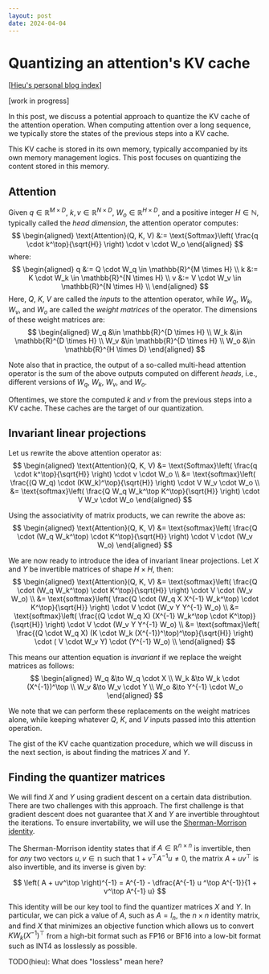 ```yaml
---
layout: post
date: 2024-04-04
---
```


Quantizing an attention's KV cache
==================================

[[Hieu's personal blog index](./index)]

[work in progress]

In this post, we discuss a potential approach to quantize the KV cache of the
attention operation. When computing attention over a long sequence, we
typically store the states of the previous steps into a KV cache.

This KV cache is stored in its own memory, typically accompanied by its own
memory management logics. This post focuses on quantizing the content stored in
this memory.

## Attention
Given $q \in \mathbb{R}^{M \times D}$, $k, v \in \mathbb{R}^{N \times D}$, $W_o
\in \mathbb{R}^{H \times D}$, and a positive integer $H \in \mathbb{N}$,
typically called the *head dimension*, the attention operator computes:
$$
\begin{aligned}
\text{Attention}(Q, K, V)
  &:= \text{Softmax}\left(
      \frac{q \cdot k^\top}{\sqrt{H}}
    \right)
    \cdot v \cdot W_o
\end{aligned}
$$
where:
$$
\begin{aligned}
q &:= Q \cdot W_q \in \mathbb{R}^{M \times H} \\
k &:= K \cdot W_k \in \mathbb{R}^{N \times H} \\
v &:= V \cdot W_v \in \mathbb{R}^{N \times H} \\
\end{aligned}
$$
Here, $Q$, $K$, $V$ are called the *inputs* to the attention operator, while $W_q$,
$W_k$, $W_v$, and $W_o$ are called the *weight matrices* of the operator. The dimensions
of these weight matrices are:
$$
\begin{aligned}
W_q &\in \mathbb{R}^{D \times H} \\
W_k &\in \mathbb{R}^{D \times H} \\
W_v &\in \mathbb{R}^{D \times H} \\
W_o &\in \mathbb{R}^{H \times D}
\end{aligned}
$$

Note also that in practice, the output of a so-called multi-head attention
operator is the sum of the above outputs computed on different *heads*, i.e.,
different versions of $W_q$, $W_k$, $W_v$, and $W_o$.

Oftentimes, we store the computed $k$ and $v$ from the previous steps into a KV
cache. These caches are the target of our quantization.

## Invariant linear projections
Let us rewrite the above attention operator as:
$$
\begin{aligned}
\text{Attention}(Q, K, V)
  &= \text{Softmax}\left(
       \frac{q \cdot k^\top}{\sqrt{H}}
     \right)
     \cdot v \cdot W_o \\
  &= \text{softmax}\left(
       \frac{(Q W_q) \cdot (KW_k)^\top}{\sqrt{H}}
     \right)
     \cdot V W_v \cdot W_o \\
  &= \text{softmax}\left(
       \frac{Q W_q W_k^\top K^\top}{\sqrt{H}}
     \right)
     \cdot V W_v \cdot W_o
\end{aligned}
$$

Using the associativity of matrix products, we can rewrite the above as:
$$
\begin{aligned}
\text{Attention}(Q, K, V)
  &= \text{softmax}\left(
       \frac{Q \cdot (W_q W_k^\top) \cdot K^\top}{\sqrt{H}}
     \right)
     \cdot V \cdot (W_v W_o)
\end{aligned}
$$

We are now ready to introduce the idea of invariant linear projections.
Let $X$ and $Y$ be invertible matrices of shape $H \times H$, then:
$$
\begin{aligned}
\text{Attention}(Q, K, V)
  &= \text{softmax}\left(
       \frac{Q \cdot (W_q W_k^\top) \cdot K^\top}{\sqrt{H}}
     \right)
     \cdot V \cdot (W_v W_o) \\
  &= \text{softmax}\left(
       \frac{Q \cdot (W_q X X^{-1} W_k^\top) \cdot K^\top}{\sqrt{H}}
     \right)
     \cdot V \cdot (W_v Y Y^{-1} W_o) \\
  &= \text{softmax}\left(
       \frac{(Q \cdot W_q X) (X^{-1} W_k^\top \cdot K^\top)}{\sqrt{H}}
     \right)
     \cdot V \cdot (W_v Y Y^{-1} W_o) \\
  &= \text{softmax}\left(
       \frac{(Q \cdot W_q X) (K \cdot W_k (X^{-1})^\top)^\top}{\sqrt{H}}
     \right)
     \cdot ( V \cdot W_v Y) \cdot (Y^{-1} W_o) \\
\end{aligned}
$$

This means our attention equation is *invariant* if we replace the weight
matrices as follows:
$$
\begin{aligned}
W_q &\to W_q \cdot X  \\
W_k &\to W_k \cdot (X^{-1})^\top  \\
W_v &\to W_v \cdot Y  \\
W_o &\to Y^{-1} \cdot W_o
\end{aligned}
$$

We note that we can perform these replacements on the weight matrices alone, while
keeping whatever $Q$, $K$, and $V$ inputs passed into this attention operation.

The gist of the KV cache quantization procedure, which we will discuss in the
next section, is about finding the matrices $X$ and $Y$.

## Finding the quantizer matrices
We will find $X$ and $Y$ using gradient descent on a certain data distribution.
There are two challenges with this approach.  The first challenge is that
gradient descent does not guarantee that $X$ and $Y$ are invertible throughtout
the iterations. To ensure invertability, we will use the [Sherman-Morrison
identity](https://en.wikipedia.org/wiki/Sherman%E2%80%93Morrison_formula).

The Sherman-Morrison identity states that if $A \in \mathbb{R}^{n
\times n}$ is invertible, then for
*any* two vectors $u, v \in \mathbb{n}$ such that $1 + v^\top A^{-1} u \neq 0$,
the matrix $A + uv^{\top}$ is also invertible, and its inverse is given by:

$$
\left( A + uv^\top \right)^{-1}
= A^{-1} - \dfrac{A^{-1} u ^\top A^{-1}}{1 + v^\top A^{-1} u}
$$

This identity will be our key tool to find the quantizer matrices $X$ and $Y$.
In particular, we can pick a value of $A$, such as $A = I_{n}$, the $n \times n$
identity matrix, and find $X$ that minimizes an objective function which allows
us to convert $K W_k(X^{-1})^\top$ from a high-bit format such as FP16 or BF16
into a low-bit format such as INT4 as losslessly as possible.

TODO(hieu): What does "lossless" mean here?
